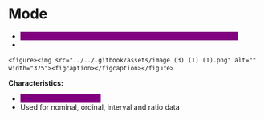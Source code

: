# Mode

* <mark style="color:purple;background-color:purple;">**The mode is the value that appears most frequently in a dataset**</mark>
*

    <figure><img src="../../.gitbook/assets/image (3) (1) (1).png" alt="" width="375"><figcaption></figcaption></figure>

**Characteristics:**

* <mark style="color:purple;background-color:purple;">**Not affected by outliers**</mark>
* Used for nominal, ordinal, interval and ratio data
